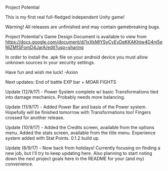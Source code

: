 

Project Potential

This is my first real full-fledged independent Unity game!

Warning!
All releases are unfinished and may contain gamebreaking bugs.

Project Potential's Game Design Document is available to view from https://docs.google.com/document/d/1xXkMlYSyCyEyDeKKAKhtw4D4nj5eNIZMfSFomD4JarA/edit?usp=sharing

In order to install the .apk file on your android device you must allow unknown sources in your security settings.

Have fun and wish me luck!
-Axion



Next updates: End of battle EXP bar + MOAR FIGHTS

Update (12/9/17) - Power System complete w/ basic Transformations tied into damage mechanics. Probably needs more balancing. 

Update (11/9/17) - Added Power Bar and basis of the Power system. Hopefully will be finished tomorrow with Transformations too! Fingers crossed for another release.

Update (10/9/17) - Added the Credits screen, available from the options menu. Added the stats screen, available from the title menu. Experience system added with Stat Points. 0.1.2 build up.

Update (8/9/17) - Now back from holidays! Currently focusing on finding a new job, but I'll try to keep updating here. Also planning to start noting down the next project goals here in the README for your (and my) convenience.

